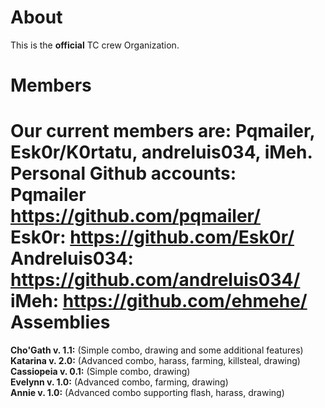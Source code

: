 About
============
This is the <b>official</b> TC crew Organization.

Members
============
Our current members are: Pqmailer, Esk0r/K0rtatu, andreluis034, iMeh.
<br><b>Personal Github accounts:</b>
<br><b>Pqmailer</b> https://github.com/pqmailer/ 
<br><b>Esk0r:</b> https://github.com/Esk0r/
<br><b>Andreluis034:</b> https://github.com/andreluis034/
<br><b>iMeh:</b> https://github.com/ehmehe/
Assemblies
============
<b>Cho'Gath v. 1.1:</b> (Simple combo, drawing and some additional features)
<br><b>Katarina v. 2.0:</b> (Advanced combo, harass, farming, killsteal, drawing)
<br><b>Cassiopeia v. 0.1:</b> (Simple combo, drawing)
<br><b>Evelynn v. 1.0:</b> (Advanced combo, farming, drawing)
<br><b>Annie v. 1.0:</b> (Advanced combo supporting flash, harass, drawing)
